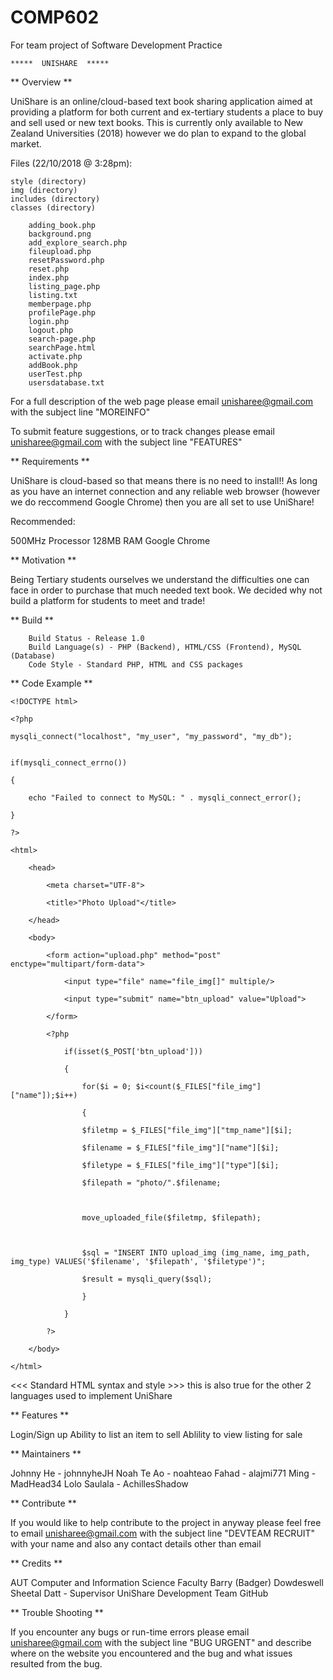 # COMP602
For team project of Software Development Practice

	*****  UNISHARE  *****



  **  Overview  **

UniShare is an online/cloud-based text book sharing application aimed at providing a platform for both current and ex-tertiary students a place to buy and sell used or new text books.
This is currently only available to New Zealand Universities (2018) however we do plan to expand to the global market. 

Files (22/10/2018 @ 3:28pm): 

	style (directory)
	img (directory)
	includes (directory)
	classes (directory)
	
		adding_book.php 
		background.png
		add_explore_search.php
		fileupload.php  
		resetPassword.php 
		reset.php
		index.php 
		listing_page.php
		listing.txt 
		memberpage.php 
		profilePage.php 
		login.php 
		logout.php
		search-page.php  
		searchPage.html  
		activate.php 
		addBook.php 
		userTest.php 
		usersdatabase.txt 
		

For a full description of the web page please email unisharee@gmail.com with the subject line "MOREINFO"

To submit feature suggestions, or to track changes please email unisharee@gmail.com with the subject line "FEATURES"

  **  Requirements  **

UniShare is cloud-based so that means there is no need to install!! As long as you have an internet connection and any reliable web browser (however we do reccommend Google Chrome)
then you are all set to use UniShare!

Recommended:

500MHz Processor
128MB RAM
Google Chrome

  **  Motivation  **

Being Tertiary students ourselves we understand the difficulties one can face in order to purchase that much needed text book. We decided why not build a platform for 
students to meet and trade! 

  **  Build  **

		Build Status - Release 1.0
		Build Language(s) - PHP (Backend), HTML/CSS (Frontend), MySQL (Database)
		Code Style - Standard PHP, HTML and CSS packages

  **  Code Example  **

	<!DOCTYPE html>

	<?php

	mysqli_connect("localhost", "my_user", "my_password", "my_db");


	if(mysqli_connect_errno())

	{

    	echo "Failed to connect to MySQL: " . mysqli_connect_error();

	}

	?>

	<html>

    	<head>

        	<meta charset="UTF-8">

        	<title>"Photo Upload"</title>

    	</head>

    	<body>

        	<form action="upload.php" method="post" enctype="multipart/form-data">

            	<input type="file" name="file_img[]" multiple/>

            	<input type="submit" name="btn_upload" value="Upload">

        	</form>

        	<?php

            	if(isset($_POST['btn_upload']))

            	{

                	for($i = 0; $i<count($_FILES["file_img"]["name"]);$i++)

                	{

                   	$filetmp = $_FILES["file_img"]["tmp_name"][$i]; 

                   	$filename = $_FILES["file_img"]["name"][$i];

                   	$filetype = $_FILES["file_img"]["type"][$i];

                   	$filepath = "photo/".$filename;

                   

                   	move_uploaded_file($filetmp, $filepath);

                   

                   	$sql = "INSERT INTO upload_img (img_name, img_path, img_type) VALUES('$filename', '$filepath', '$filetype')";

                   	$result = mysqli_query($sql);

                	}

            	}

        	?>

    	</body>

	</html>

<<< Standard HTML syntax and style >>> this is also true for the other 2 languages used to implement UniShare

  ** Features  **

Login/Sign up 
Ability to list an item to sell
Ablility to view listing for sale

  **  Maintainers  **  

Johnny He - johnnyheJH
Noah Te Ao - noahteao
Fahad - alajmi771
Ming - MadHead34
Lolo Saulala - AchillesShadow

  **  Contribute  **

If you would like to help contribute to the project in anyway please feel free to email unisharee@gmail.com with the subject line "DEVTEAM RECRUIT" with your name and also any contact details
other than email

  **  Credits  **

AUT Computer and Information Science Faculty
Barry (Badger) Dowdeswell
Sheetal Datt - Supervisor
UniShare Development Team
GitHub

  **  Trouble Shooting **

If you encounter any bugs or run-time errors please email unisharee@gmail.com with the subject line "BUG URGENT" and describe where on the website you encountered and the bug
and what issues resulted from the bug.
